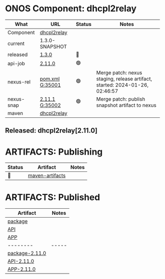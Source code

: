 ONOS Component: dhcpl2relay
===========================

| What | URL | Status | Notes |
| ---- | --- | ------ | ----- |
| Component  | [dhcpl2relay](https://gerrit.opencord.org/plugins/gitiles/dhcpl2relay) | | |
| current    | 1.3.0-SNAPSHOT | | |    
| released   | [1.3.0](https://mvnrepository.com/artifact/org.opencord/dhcpl2relay) | :hammer: | |
| api-job    | [2.11.0](https://jenkins.opencord.org/job/onos-app-release/306/console) | :green_circle: | |
| nexus-rel  | [pom.xml](https://gerrit.opencord.org/plugins/gitiles/dhcpl2relay/+/13c0d4787658dbb2a0a4d6395da58bb40dbab617/pom.xml) <br> [G:35001](https://gerrit.opencord.org/c/dhcpl2relay/+/35001) | :green_circle: | Merge patch: nexus staging, release artifact, started: 2024-01-26, 02:46:57 |
| nexus-snap | [2.11.1](https://gerrit.opencord.org/plugins/gitiles/dhcpl2relay/+/refs/heads/master/pom.xml) <br> [G:35002](https://gerrit.opencord.org/c/dhcpl2relay/+/35002) | :green_circle: | Merge patch: publish snapshot artifact to nexus |
| maven      | [dhcpl2relay](https://mvnrepository.com/artifact/org.opencord/dhcpl2relay) | | | Release staged on nexus, publishing to mvc |

## Released: dhcpl2relay[2.11.0]
    
ARTIFACTS: Publishing
=====================

| Status   | Artifact         | Notes |
| ------   | ---------------- | ----- |
| :hammer: | [maven-artifacts](maven-artifacts.md) | |

ARTIFACTS: Published
====================
    
| Artifact | Notes |
| -------- | ----- |
| [package](https://mvnrepository.com/artifact/org.opencord/dhcpl2relay) | |
| [API](https://mvnrepository.com/artifact/org.opencord/dhcpl2relay-api) | |
| [APP](https://mvnrepository.com/artifact/org.opencord/dhcpl2relay-app) | |
| -------- | ----- |
| [package-2.11.0](https://mvnrepository.com/artifact/org.opencord/dhcpl2relay/2.11.0) | |
| [API-2.11.0](https://mvnrepository.com/artifact/org.opencord/dhcpl2relay-api/2.11.0) | |
| [APP-2.11.0](https://mvnrepository.com/artifact/org.opencord/dhcpl2relay-app/2.11.0) | |

